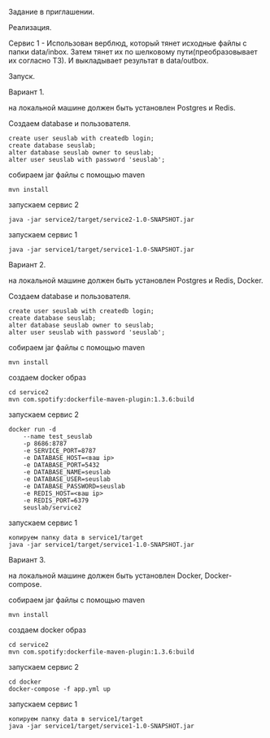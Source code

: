 Задание в приглашении.

Реализация.

Сервис 1 - Использован верблюд, который тянет исходные файлы с папки data/inbox. Затем тянет их по шелковому пути(преобразовывает их согласно ТЗ). И выкладывает результат в data/outbox.

Запуск.

Вариант 1. 

на локальной машине должен быть установлен Postgres и Redis.

Создаем database и пользователя.

    create user seuslab with createdb login;
    create database seuslab;
    alter database seuslab owner to seuslab;
    alter user seuslab with password 'seuslab';
    
собираем jar файлы с помощью maven

    mvn install
    
запускаем сервис 2

    java -jar service2/target/service2-1.0-SNAPSHOT.jar

запускаем сервис 1 

    java -jar service1/target/service1-1.0-SNAPSHOT.jar    
    
Вариант 2. 

на локальной машине должен быть установлен Postgres и Redis, Docker.

Создаем database и пользователя.

    create user seuslab with createdb login;
    create database seuslab;
    alter database seuslab owner to seuslab;
    alter user seuslab with password 'seuslab';
    
собираем jar файлы с помощью maven

    mvn install
    
создаем docker образ

    cd service2
    mvn com.spotify:dockerfile-maven-plugin:1.3.6:build
    
запускаем сервис 2

    docker run -d 
        --name test_seuslab 
        -p 8686:8787 
        -e SERVICE_PORT=8787 
        -e DATABASE_HOST=<ваш ip> 
        -e DATABASE_PORT=5432 
        -e DATABASE_NAME=seuslab 
        -e DATABASE_USER=seuslab 
        -e DATABASE_PASSWORD=seuslab 
        -e REDIS_HOST=<ваш ip> 
        -e REDIS_PORT=6379 
        seuslab/service2

запускаем сервис 1 

    копируем папку data в service1/target
    java -jar service1/target/service1-1.0-SNAPSHOT.jar
    
    
Вариант 3. 

на локальной машине должен быть установлен Docker, Docker-compose.

собираем jar файлы с помощью maven

    mvn install
    
создаем docker образ
    
    cd service2
    mvn com.spotify:dockerfile-maven-plugin:1.3.6:build
    
запускаем сервис 2

    cd docker
    docker-compose -f app.yml up

запускаем сервис 1 

    копируем папку data в service1/target
    java -jar service1/target/service1-1.0-SNAPSHOT.jar    